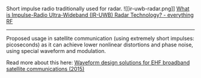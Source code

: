 Short impulse radio traditionally used for radar.
![[ir-uwb-radar.png]]
[What is Impulse-Radio Ultra-Wideband (IR-UWB) Radar Technology? - everything RF](https://www.everythingrf.com/community/what-is-impulse-radio-ultra-wideband-ir-uwb-radar-technology)

---
Proposed usage in satellite communication (using extremely short impulses: picoseconds) as it can achieve lower nonlinear distortions and phase noise, using special waveform and modulation.

Read more about this here:
	[Waveform design solutions for EHF broadband satellite communications (2015)](https://ieeexplore-ieee-org.zorac.aub.aau.dk/abstract/document/7060477)
